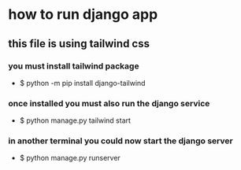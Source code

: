 # how to run django app

## this file is using tailwind css

### you must install tailwind package
- $ python -m pip install django-tailwind

### once installed you must also run the django service
- $ python manage.py tailwind start

### in another terminal you could now start the django server
- $ python manage.py runserver